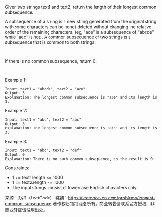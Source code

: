 Given two strings text1 and text2, return the length of their longest common subsequence.

A subsequence of a string is a new string generated from the original string with some characters(can be none) deleted without changing the relative order of the remaining characters. (eg, "ace" is a subsequence of "abcde" while "aec" is not). A common subsequence of two strings is a subsequence that is common to both strings.

 

If there is no common subsequence, return 0.

 

Example 1:

    Input: text1 = "abcde", text2 = "ace" 
    Output: 3  
    Explanation: The longest common subsequence is "ace" and its length is 3.
Example 2:

    Input: text1 = "abc", text2 = "abc"
    Output: 3
    Explanation: The longest common subsequence is "abc" and its length is 3.
Example 3:

    Input: text1 = "abc", text2 = "def"
    Output: 0
    Explanation: There is no such common subsequence, so the result is 0.


Constraints:

* 1 <= text1.length <= 1000
* 1 <= text2.length <= 1000
* The input strings consist of lowercase English characters only.

来源：力扣（LeetCode）
链接：https://leetcode-cn.com/problems/longest-common-subsequence
著作权归领扣网络所有。商业转载请联系官方授权，非商业转载请注明出处。
